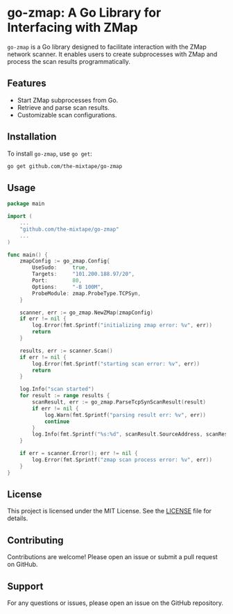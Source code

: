 # go-zmap: A Go Library for Interfacing with ZMap

`go-zmap` is a Go library designed to facilitate interaction with the ZMap network scanner. It enables users to create subprocesses with ZMap and process the scan results programmatically.

## Features
- Start ZMap subprocesses from Go.
- Retrieve and parse scan results.
- Customizable scan configurations.

## Installation

To install `go-zmap`, use `go get`:

```sh
go get github.com/the-mixtape/go-zmap
```

## Usage

```go
package main

import (
	...
	"github.com/the-mixtape/go-zmap"
	...
)

func main() {
	zmapConfig := go_zmap.Config{
		UseSudo:     true,
		Targets:     "101.200.188.97/20",
		Port:        80,
		Options:     "-B 100M",
		ProbeModule: zmap.ProbeType.TCPSyn,
	}

	scanner, err := go_zmap.NewZMap(zmapConfig)
	if err != nil {
		log.Error(fmt.Sprintf("initializing zmap error: %v", err))
		return
	}

	results, err := scanner.Scan()
	if err != nil {
		log.Error(fmt.Sprintf("starting scan error: %v", err))
		return
	}

	log.Info("scan started")
	for result := range results {
		scanResult, err := go_zmap.ParseTcpSynScanResult(result)
		if err != nil {
			log.Warn(fmt.Sprintf("parsing result err: %v", err))
			continue
		}
		log.Info(fmt.Sprintf("%s:%d", scanResult.SourceAddress, scanResult.SourcePort))
	}

	if err = scanner.Error(); err != nil {
		log.Error(fmt.Sprintf("zmap scan process error: %v", err))
	}
}
```

## License
This project is licensed under the MIT License. See the [LICENSE](/LICENSE) file for details.

## Contributing
Contributions are welcome! Please open an issue or submit a pull request on GitHub.

## Support
For any questions or issues, please open an issue on the GitHub repository.
